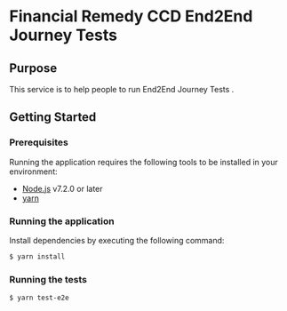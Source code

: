 # Financial Remedy CCD End2End Journey Tests


## Purpose

This service is to help people to run End2End Journey Tests .


## Getting Started

### Prerequisites

Running the application requires the following tools to be installed in your environment:

  * [Node.js](https://nodejs.org/) v7.2.0 or later
  * [yarn](https://yarnpkg.com/)

### Running the application

Install dependencies by executing the following command:

 ```bash
$ yarn install
 ```

### Running the tests

 ```bash
$ yarn test-e2e
 ```
